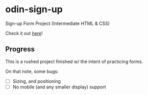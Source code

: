 # odin-sign-up
Sign-up Form Project (Intermediate HTML &amp; CSS)

Check it out [here](https://reecevlr.github.io/odin-sign-up/)!

## Progress
This is a rushed project finished w/ the intent of practicing forms.

On that note, some bugs:
- [ ] Sizing, and positioning
- [ ] No mobile (and any smaller display) support
